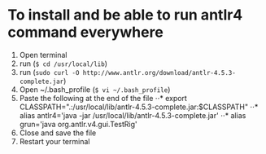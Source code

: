 # To install and be able to run antlr4 command everywhere


1. Open terminal
2. run (`$ cd /usr/local/lib`)
3. run (`sudo curl -O http://www.antlr.org/download/antlr-4.5.3-complete.jar`)
4. Open ~/.bash_profile (`$ vi ~/.bash_profile`)
5. Paste the following at the end of the file
⋅⋅* export CLASSPATH=".:/usr/local/lib/antlr-4.5.3-complete.jar:$CLASSPATH"
⋅⋅* alias antlr4='java -jar /usr/local/lib/antlr-4.5.3-complete.jar'
⋅⋅* alias grun='java org.antlr.v4.gui.TestRig'
6. Close and save the file
7. Restart your terminal
